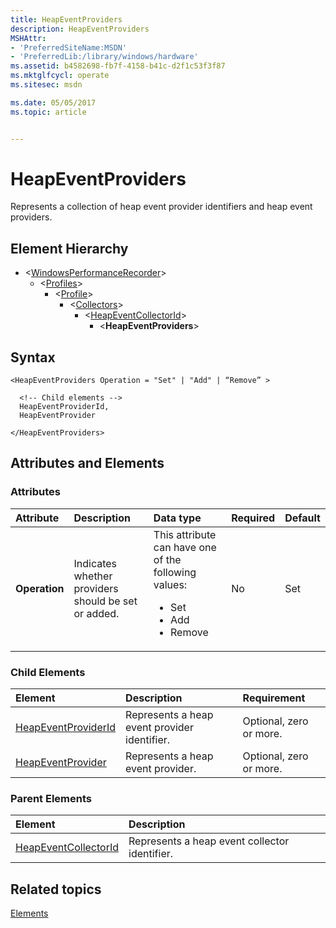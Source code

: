 ```yaml
---
title: HeapEventProviders
description: HeapEventProviders
MSHAttr:
- 'PreferredSiteName:MSDN'
- 'PreferredLib:/library/windows/hardware'
ms.assetid: b4582698-fb7f-4158-b41c-d2f1c53f3f87
ms.mktglfcycl: operate
ms.sitesec: msdn

ms.date: 05/05/2017
ms.topic: article


---
```



# HeapEventProviders

Represents a collection of heap event provider identifiers and heap event providers.


## Element Hierarchy

* \<[WindowsPerformanceRecorder](windowsperformancerecorder.md)\>
  * \<[Profiles](profiles.md)\>
    * \<[Profile](profile-wpr.md)\>
      * \<[Collectors](collectors.md)\>
        * \<[HeapEventCollectorId](heapeventcollectorid.md)\>
          * \<**HeapEventProviders**\>


## Syntax

```
<HeapEventProviders Operation = "Set" | "Add" | “Remove” >

  <!-- Child elements -->
  HeapEventProviderId,
  HeapEventProvider

</HeapEventProviders>
```


## Attributes and Elements


### Attributes

| Attribute     | Description                                         | Data type                                                                                             | Required | Default |
| :------------ | :-------------------------------------------------- | :---------------------------------------------------------------------------------------------------- | :------- | :------ |
| **Operation** | Indicates whether providers should be set or added. | This attribute can have one of the following values: <ul><li>Set</li><li>Add</li><li>Remove</li></ul> | No       | Set     |


### Child Elements

| Element                                       | Description                                  | Requirement             |
| :-------------------------------------------- | :------------------------------------------- | :---------------------- |
| [HeapEventProviderId](heapeventproviderid.md) | Represents a heap event provider identifier. | Optional, zero or more. |
| [HeapEventProvider](heapeventprovider.md)     | Represents a heap event provider.            | Optional, zero or more. |


### Parent Elements

| Element                                         | Description                                   |
| :---------------------------------------------- | :-------------------------------------------- |
| [HeapEventCollectorId](heapeventcollectorid.md) | Represents a heap event collector identifier. |


## Related topics

[Elements](elements.md)

